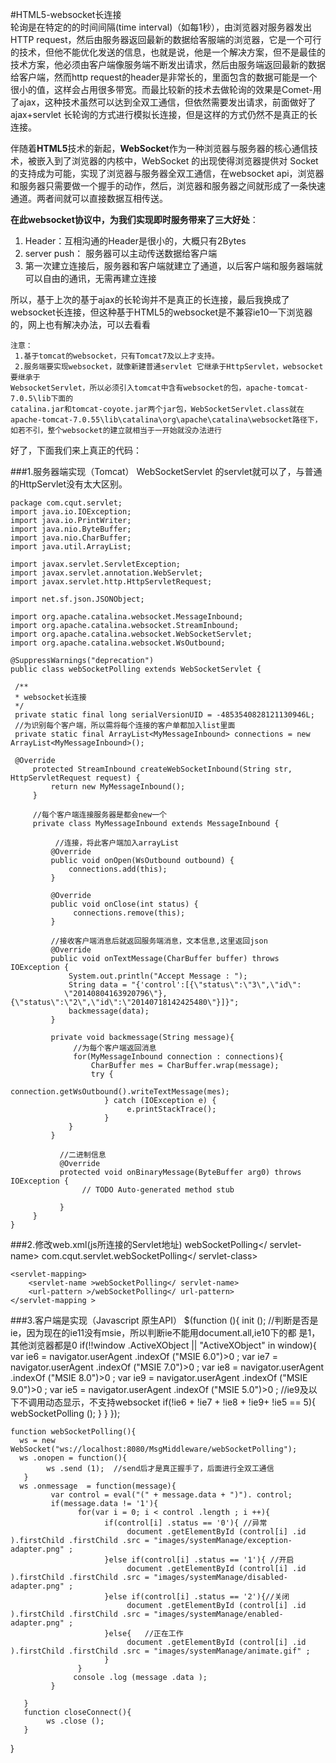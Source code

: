 #HTML5-websocket长连接  
轮询是在特定的的时间间隔(time interval)（如每1秒），由浏览器对服务器发出HTTP request，然后由服务器返回最新的数据给客服端的浏览器，它是一个可行的技术，但他不能优化发送的信息，也就是说，他是一个解决方案，但不是最佳的技术方案，他必须由客户端像服务端不断发出请求，然后由服务端返回最新的数据给客户端，然而http request的header是非常长的，里面包含的数据可能是一个很小的值，这样会占用很多带宽。而最比较新的技术去做轮询的效果是Comet-用了ajax，这种技术虽然可以达到全双工通信，但依然需要发出请求，前面做好了ajax+servlet 长轮询的方式进行模拟长连接，但是这样的方式仍然不是真正的长连接。   

伴随着**HTML5**技术的新起，**WebSocket**作为一种浏览器与服务器的核心通信技术，被嵌入到了浏览器的内核中，WebSocket 的出现使得浏览器提供对 Socket 的支持成为可能，实现了浏览器与服务器全双工通信，在websocket api，浏览器和服务器只需要做一个握手的动作，然后，浏览器和服务器之间就形成了一条快速通道。两者间就可以直接数据互相传送。

**在此websocket协议中，为我们实现即时服务带来了三大好处**：

1. Header：互相沟通的Header是很小的，大概只有2Bytes
2. server push： 服务器可以主动传送数据给客户端
3. 第一次建立连接后，服务器和客户端就建立了通道，以后客户端和服务器端就可以自由的通讯，无需再建立连接

 所以，基于上次的基于ajax的长轮询并不是真正的长连接，最后我换成了websocket长连接，但这种基于HTML5的websocket是不兼容ie10一下浏览器的，网上也有解决办法，可以去看看

	注意：
     1.基于tomcat的websocket，只有Tomcat7及以上才支持。
     2.服务端要实现websocket，就像新建普通servlet 它继承于HttpServlet，websocket要继承于
	WebsocketServlet，所以必须引入tomcat中含有websocket的包，apache-tomcat-7.0.5\lib下面的
	catalina.jar和tomcat-coyote.jar两个jar包，WebSocketServlet.class就在
	apache-tomcat-7.0.55\lib\catalina\org\apache\catalina\websocket路径下，
	如若不引，整个websocket的建立就相当于一开始就没办法进行

好了，下面我们来上真正的代码：

###1.服务器端实现（Tomcat）
WebSocketServlet 的servlet就可以了，与普通的HttpServlet没有太大区别。

	package com.cqut.servlet;
	import java.io.IOException;
	import java.io.PrintWriter;
	import java.nio.ByteBuffer;
	import java.nio.CharBuffer;
	import java.util.ArrayList;
	
	import javax.servlet.ServletException;
	import javax.servlet.annotation.WebServlet;
	import javax.servlet.http.HttpServletRequest;
	
	import net.sf.json.JSONObject;
	
	import org.apache.catalina.websocket.MessageInbound;  
	import org.apache.catalina.websocket.StreamInbound;  
	import org.apache.catalina.websocket.WebSocketServlet;  
	import org.apache.catalina.websocket.WsOutbound;
	
	@SuppressWarnings("deprecation")
	public class webSocketPolling extends WebSocketServlet {

     /**
     * websocket长连接
     */
     private static final long serialVersionUID = -4853540828121130946L;
     //为识别每个客户端，所以需将每个连接的客户单都加入list里面
     private static final ArrayList<MyMessageInbound> connections = new ArrayList<MyMessageInbound>();
     
     @Override
         protected StreamInbound createWebSocketInbound(String str, HttpServletRequest request) {
             return new MyMessageInbound();
         }
          
         //每个客户端连接服务器是都会new一个
         private class MyMessageInbound extends MessageInbound {
              
              //连接，将此客户端加入arrayList
             @Override
             public void onOpen(WsOutbound outbound) {
                 connections.add(this);
             }

             @Override
             public void onClose(int status) {
                  connections.remove(this);
             }
             
             //接收客户端消息后就返回服务端消息，文本信息,这里返回json
             @Override
             public void onTextMessage(CharBuffer buffer) throws IOException {
                 System.out.println("Accept Message : ");
                 String data = "{'control':[{\"status\":\"3\",\"id\":
				\"20140804163920796\"},{\"status\":\"2\",\"id\":\"20140718142425480\"}]}";
                 backmessage(data);
             }

             private void backmessage(String message){
                  //为每个客户端返回消息
                  for(MyMessageInbound connection : connections){
                      CharBuffer mes = CharBuffer.wrap(message);
                      try {
                              connection.getWsOutbound().writeTextMessage(mes);
                         } catch (IOException e) {
                              e.printStackTrace();
                         }
                 }
             }
             
               //二进制信息
               @Override
               protected void onBinaryMessage(ByteBuffer arg0) throws IOException {
                    // TODO Auto-generated method stub
                    
               }
         }
	}




###2.修改web.xml(js所连接的Servlet地址)
	<servlet>
	    <servlet-name >webSocketPolling</ servlet-name>
	    <servlet-class >com.cqut.servlet.webSocketPolling</ servlet-class>
	  </servlet >
	
	<servlet-mapping>
	    <servlet-name >webSocketPolling</ servlet-name>
	    <url-pattern >/webSocketPolling</ url-pattern>
	</servlet-mapping >

###3.客户端是实现（Javascript 原生API）
	$(function (){
      init ();
       //判断是否是ie，因为现在的ie11没有msie，所以判断ie不能用document.all,ie10下的都
		是1，其他浏览器都是0
       if(!!window .ActiveXObject || "ActiveXObject" in window){
             var ie6 = navigator.userAgent .indexOf ("MSIE 6.0")>0 ;
             var ie7 = navigator.userAgent .indexOf ("MSIE 7.0")>0 ;
             var ie8 = navigator.userAgent .indexOf ("MSIE 8.0")>0 ;
             var ie9 = navigator.userAgent .indexOf ("MSIE 9.0")>0 ;
             var ie5 = navigator.userAgent .indexOf ("MSIE 5.0")>0 ;
             //ie9及以下不调用动态显示，不支持websocket
             if(!ie6 + !ie7 + !ie8 + !ie9+ !ie5 == 5){
                  webSocketPolling ();
             }
       }
	});

	function webSocketPolling(){
      ws = new WebSocket("ws://localhost:8080/MsgMiddleware/webSocketPolling");
      ws .onopen = function(){
            ws .send (1);  //send后才是真正握手了，后面进行全双工通信
       }
      ws .onmessage  = function(message){
             var control = eval("(" + message.data + ")"). control;
             if(message.data != '1'){
                   for(var i = 0; i < control .length ; i ++){
                         if(control[i] .status == '0'){ //异常
                              document .getElementById (control[i] .id ).firstChild .firstChild .src = "images/systemManage/exception-adapter.png" ;
                         }else if(control[i] .status == '1'){ //开启
                              document .getElementById (control[i] .id ).firstChild .firstChild .src = "images/systemManage/disabled-adapter.png" ;
                         }else if(control[i] .status == '2'){//关闭
                              document .getElementById (control[i] .id ).firstChild .firstChild .src = "images/systemManage/enabled-adapter.png" ;
                         }else{   //正在工作
                              document .getElementById (control[i] .id ).firstChild .firstChild .src = "images/systemManage/animate.gif" ;
                         }
                   }
                  console .log (message .data );
             }
            
       }
       function closeConnect(){
            ws .close ();
       }
}

